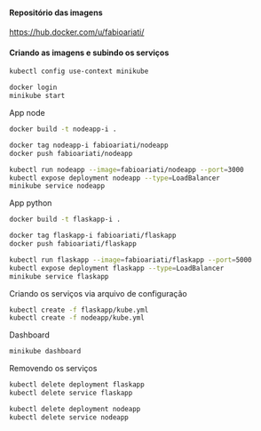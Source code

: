 #### Repositório das imagens
https://hub.docker.com/u/fabioariati/

#### Criando as imagens e subindo os serviços
```bash
kubectl config use-context minikube
```
```bash
docker login
minikube start
```
 App node
```bash
docker build -t nodeapp-i .

docker tag nodeapp-i fabioariati/nodeapp
docker push fabioariati/nodeapp

kubectl run nodeapp --image=fabioariati/nodeapp --port=3000
kubectl expose deployment nodeapp --type=LoadBalancer
minikube service nodeapp
```
App python
```bash
docker build -t flaskapp-i .

docker tag flaskapp-i fabioariati/flaskapp
docker push fabioariati/flaskapp

kubectl run flaskapp --image=fabioariati/flaskapp --port=5000
kubectl expose deployment flaskapp --type=LoadBalancer
minikube service flaskapp
```

Criando os serviços via arquivo de configuração
```bash
kubectl create -f flaskapp/kube.yml
kubectl create -f nodeapp/kube.yml
```

Dashboard
```bash
minikube dashboard
```

Removendo os serviços
```bash
kubectl delete deployment flaskapp
kubectl delete service flaskapp

kubectl delete deployment nodeapp
kubectl delete service nodeapp

```